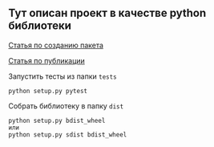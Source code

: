## Тут описан проект в качестве python библиотеки

[Статья по созданию пакета](https://medium.com/analytics-vidhya/how-to-create-a-python-library-7d5aea80cc3f)

[Статья по публикации](https://realpython.com/pypi-publish-python-package/)

Запустить тесты из папки `tests`
```
python setup.py pytest
```
Собрать библиотеку в папку `dist`
```
python setup.py bdist_wheel
или 
python setup.py sdist bdist_wheel
```